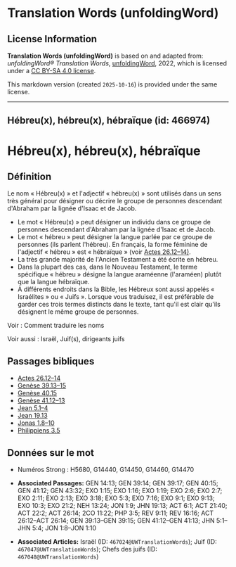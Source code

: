 # Translation Words (unfoldingWord)

## License Information

**Translation Words (unfoldingWord)** is based on and adapted from: _unfoldingWord® Translation Words_, [unfoldingWord](https://unfoldingword.org/utw), 2022, which is licensed under a [CC BY-SA 4.0 license](https://creativecommons.org/licenses/by-sa/4.0/legalcode.en).

This markdown version (created `2025-10-16`) is provided under the same license.



--------------------------------

## Hébreu(x), hébreu(x), hébraïque (id: 466974)

Hébreu(x), hébreu(x), hébraïque
===============================

Définition
----------

Le nom « Hébreu(x) » et l'adjectif « hébreu(x) » sont utilisés dans un sens très général pour désigner ou décrire le groupe de personnes descendant d'Abraham par la lignée d'Isaac et de Jacob.

* Le mot « Hébreu(x) » peut désigner un individu dans ce groupe de personnes descendant d'Abraham par la lignée d'Isaac et de Jacob.
* Le mot « hébreu » peut désigner la langue parlée par ce groupe de personnes (ils parlent l'hébreu). En français, la forme féminine de l'adjectif « hébreu » est « hébraïque » (voir [Actes 26\.12–14\)](https://ref.ly/Acts26:12-Acts26:14).
* La très grande majorité de l'Ancien Testament a été écrite en hébreu.
* Dans la plupart des cas, dans le Nouveau Testament, le terme spécifique « hébreu » désigne la langue araméenne (l'araméen) plutôt que la langue hébraïque.
* À différents endroits dans la Bible, les Hébreux sont aussi appelés « Israélites » ou « Juifs ». Lorsque vous traduisez, il est préférable de garder ces trois termes distincts dans le texte, tant qu'il est clair qu'ils désignent le même groupe de personnes.

Voir : Comment traduire les noms

Voir aussi : Israël, Juif(s), dirigeants juifs

Passages bibliques
------------------

* [Actes 26\.12–14](https://ref.ly/Acts26:12-Acts26:14)
* [Genèse 39\.13–15](https://ref.ly/Gen39:13-Gen39:15)
* [Genèse 40\.15](https://ref.ly/Gen40:15)
* [Genèse 41\.12–13](https://ref.ly/Gen41:12-Gen41:13)
* [Jean 5\.1–4](https://ref.ly/John5:1-John5:4)
* [Jean 19\.13](https://ref.ly/John19:13)
* [Jonas 1\.8–10](https://ref.ly/Jonah1:8-Jonah1:10)
* [Philippiens 3\.5](https://ref.ly/Phil3:5)

Données sur le mot
------------------

* Numéros Strong : H5680, G14440, G14450, G14460, G14470

* **Associated Passages:** GEN 14:13; GEN 39:14; GEN 39:17; GEN 40:15; GEN 41:12; GEN 43:32; EXO 1:15; EXO 1:16; EXO 1:19; EXO 2:6; EXO 2:7; EXO 2:11; EXO 2:13; EXO 3:18; EXO 5:3; EXO 7:16; EXO 9:1; EXO 9:13; EXO 10:3; EXO 21:2; NEH 13:24; JON 1:9; JHN 19:13; ACT 6:1; ACT 21:40; ACT 22:2; ACT 26:14; 2CO 11:22; PHP 3:5; REV 9:11; REV 16:16; ACT 26:12–ACT 26:14; GEN 39:13–GEN 39:15; GEN 41:12–GEN 41:13; JHN 5:1–JHN 5:4; JON 1:8–JON 1:10
* **Associated Articles:** Israël (ID: `467024@UWTranslationWords`); Juif (ID: `467047@UWTranslationWords`); Chefs des juifs (ID: `467048@UWTranslationWords`)

